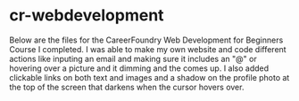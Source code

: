 # cr-webdevelopment
Below are the files for the CareerFoundry Web Development for Beginners Course I completed. 
I was able to make my own website and code different actions like inputing an email and making sure it includes an "@" or 
hovering over a picture and it dimming and the comes up. I also added clickable links on both text and images and a shadow 
on the profile photo at the top of the screen that darkens when the cursor hovers over.
